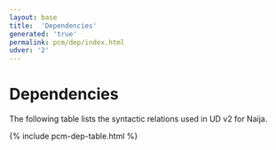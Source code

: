 ```yaml
---
layout: base
title:  'Dependencies'
generated: 'true'
permalink: pcm/dep/index.html
udver: '2'
---
```


# Dependencies

The following table lists the syntactic relations used in UD v2 for Naija.

{% include pcm-dep-table.html %}
